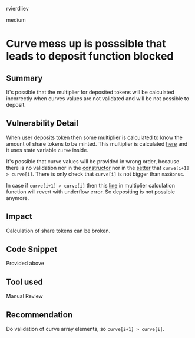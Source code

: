 rvierdiiev

medium

# Curve mess up is posssible that leads to deposit function blocked

## Summary
It's possible that the multiplier for deposited tokens will be calculated incorrectly when curves values are not validated and will be not possible to deposit.
## Vulnerability Detail
When user deposits token then some multiplier is calculated to know the amount of share tokens to be minted. This multiplier is calculated [here](https://github.com/sherlock-audit/2022-10-merit-circle/blob/main/merit-liquidity-mining/contracts/TimeLockPool.sol#L233-L246) and it uses state variable `curve` inside. 

It's possible that curve values will be provided in wrong order, because there is no validation nor in the [constructor](https://github.com/sherlock-audit/2022-10-merit-circle/blob/main/merit-liquidity-mining/contracts/TimeLockPool.sol#L51-L59) nor in the [setter](https://github.com/sherlock-audit/2022-10-merit-circle/blob/main/merit-liquidity-mining/contracts/TimeLockPool.sol#L280-L311) that `curve[i+1] > curve[i]`. There is only check that `curve[i]` is not bigger than `maxBonus`.

In case if `curve[i+1] > curve[i]` then this [line](https://github.com/sherlock-audit/2022-10-merit-circle/blob/main/merit-liquidity-mining/contracts/TimeLockPool.sol#L245) in multiplier calculation function will revert with underflow error.
So depositing is not possible anymore.
## Impact
Calculation of share tokens can be broken.
## Code Snippet
Provided above
## Tool used

Manual Review

## Recommendation
Do validation of curve array elements, so `curve[i+1] > curve[i]`.
